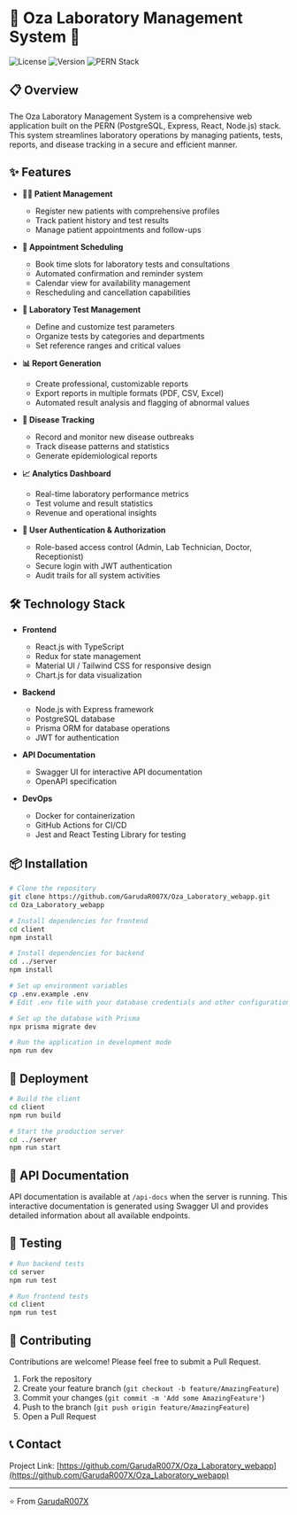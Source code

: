 # 🧪 Oza Laboratory Management System 🧬

![License](https://img.shields.io/badge/license-MIT-blue.svg)
![Version](https://img.shields.io/badge/version-1.0.0-green.svg)
![PERN Stack](https://img.shields.io/badge/stack-PERN-orange.svg)

## 📋 Overview

The Oza Laboratory Management System is a comprehensive web application built on the PERN (PostgreSQL, Express, React, Node.js) stack. This system streamlines laboratory operations by managing patients, tests, reports, and disease tracking in a secure and efficient manner.

## ✨ Features

- **🧑‍⚕️ Patient Management**
  - Register new patients with comprehensive profiles
  - Track patient history and test results
  - Manage patient appointments and follow-ups

- **📅 Appointment Scheduling**
  - Book time slots for laboratory tests and consultations
  - Automated confirmation and reminder system
  - Calendar view for availability management
  - Rescheduling and cancellation capabilities

- **🔬 Laboratory Test Management**
  - Define and customize test parameters
  - Organize tests by categories and departments
  - Set reference ranges and critical values

- **📊 Report Generation**
  - Create professional, customizable reports
  - Export reports in multiple formats (PDF, CSV, Excel)
  - Automated result analysis and flagging of abnormal values

- **🦠 Disease Tracking**
  - Record and monitor new disease outbreaks
  - Track disease patterns and statistics
  - Generate epidemiological reports

- **📈 Analytics Dashboard**
  - Real-time laboratory performance metrics
  - Test volume and result statistics
  - Revenue and operational insights

- **🔐 User Authentication & Authorization**
  - Role-based access control (Admin, Lab Technician, Doctor, Receptionist)
  - Secure login with JWT authentication
  - Audit trails for all system activities

## 🛠️ Technology Stack

- **Frontend**
  - React.js with TypeScript
  - Redux for state management
  - Material UI / Tailwind CSS for responsive design
  - Chart.js for data visualization

- **Backend**
  - Node.js with Express framework
  - PostgreSQL database
  - Prisma ORM for database operations
  - JWT for authentication

- **API Documentation**
  - Swagger UI for interactive API documentation
  - OpenAPI specification

- **DevOps**
  - Docker for containerization
  - GitHub Actions for CI/CD
  - Jest and React Testing Library for testing

## 📦 Installation

```bash
# Clone the repository
git clone https://github.com/GarudaR007X/Oza_Laboratory_webapp.git
cd Oza_Laboratory_webapp

# Install dependencies for frontend
cd client
npm install

# Install dependencies for backend
cd ../server
npm install

# Set up environment variables
cp .env.example .env
# Edit .env file with your database credentials and other configurations

# Set up the database with Prisma
npx prisma migrate dev

# Run the application in development mode
npm run dev
```

## 🚀 Deployment

```bash
# Build the client
cd client
npm run build

# Start the production server
cd ../server
npm run start
```

## 📝 API Documentation

API documentation is available at `/api-docs` when the server is running. This interactive documentation is generated using Swagger UI and provides detailed information about all available endpoints.

## 🧪 Testing

```bash
# Run backend tests
cd server
npm run test

# Run frontend tests
cd client
npm run test
```

## 👥 Contributing

Contributions are welcome! Please feel free to submit a Pull Request.

1. Fork the repository
2. Create your feature branch (`git checkout -b feature/AmazingFeature`)
3. Commit your changes (`git commit -m 'Add some AmazingFeature'`)
4. Push to the branch (`git push origin feature/AmazingFeature`)
5. Open a Pull Request


## 📞 Contact

Project Link: [https://github.com/GarudaR007X/Oza_Laboratory_webapp](https://github.com/GarudaR007X/Oza_Laboratory_webapp)

---

⭐️ From [GarudaR007X](https://github.com/GarudaR007X)
